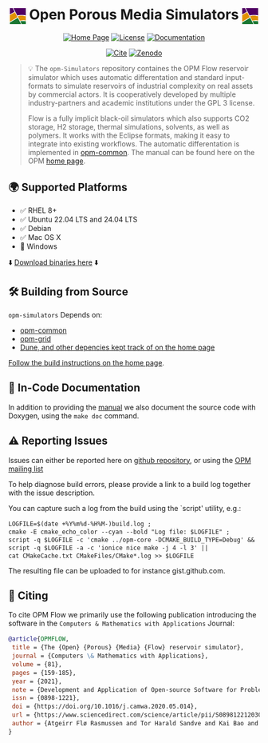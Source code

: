 <h1 align="center">
  <img src="doc/logo/opmlogo.png" alt="Logo" width="32" height="32" style="vertical-align: middle;"> 
  Open Porous Media Simulators 
  <img src="doc/logo/opmlogo.png" alt="Logo" width="32" height="32" style="vertical-align: middle;">
</h1>

<p align="center">
  <a href="https://opm-project.org/"><img src="https://img.shields.io/badge/Home_Page-opm--project.org-8888FF" alt="Home Page"></a>
  <a href="https://"><img src="https://img.shields.io/badge/License-GPL_V.3%2B-2ea44f" alt="License"></a>
  <a href="https://opm-project.org/?page_id=955"><img src="https://img.shields.io/badge/docs-manual-999999" alt="Documentation"></a>
</p>

<p align="center">
  <a href="https://doi.org/10.1016/j.camwa.2020.05.014"><img src="https://img.shields.io/badge/Cite-10.1016%2Fj.camwa.2020.05.014-FF9900" alt="Cite"></a>
  <a href="https://doi.org/10.5281/zenodo.12637570"><img src="https://img.shields.io/badge/Zenodo_src_backup-10.5281%2Fzenodo.12637570-ff2222" alt="Zenodo"></a>
</p>

> 💡 The `opm-Simulators` repository containes the OPM Flow reservoir simulator which uses automatic differentation and standard input-formats to simulate reservoirs of industrial complexity on real assets by commercial actors. It is cooperatively developed by multiple industry-partners and academic institutions under the GPL 3 license.
> 
> Flow is a fully implicit black-oil simulators which also supports CO2 storage, H2 storage, thermal simulations, solvents, as well as polymers. It works with the Eclipse formats, making it easy to integrate into existing workflows. The automatic differentation is implemented in [opm-common](https://github.com/OPM/opm-common). The manual can be found here on the OPM [home page](https://opm-project.org/?page_id=955).

🌍 Supported Platforms
---------
- ✅ RHEL 8+
- ✅ Ubuntu 22.04 LTS and 24.04 LTS
- ✅ Debian
- ✅ Mac OS X
- 🚫 Windows

⬇️ [Download binaries here](https://opm-project.org/?page_id=36) ⬇️


🛠️ Building from Source
------------

`opm-simulators` Depends on:
- [opm-common](https://github.com/OPM/opm-common)
- [opm-grid](https://github.com/OPM/opm-grid)
- [Dune, and other depencies kept track of on the home page](https://opm-project.org/?page_id=239)

[Follow the build instructions on the home page](http://opm-project.org/?page_id=36).


📖 In-Code Documentation
---------------------
In addition to providing the [manual](https://opm-project.org/?page_id=955) we also document the source code with Doxygen, using the `make doc` command.


⚠️ Reporting Issues
----------------

Issues can either be reported here on [github repository](https://github.com/OPM/opm-simulators/issues), or using the [OPM mailing list](https://opm-project.org/?page_id=358)

To help diagnose build errors, please provide a link to a build log together
with the issue description.

You can capture such a log from the build using the `script' utility, e.g.:

    LOGFILE=$(date +%Y%m%d-%H%M-)build.log ;
    cmake -E cmake_echo_color --cyan --bold "Log file: $LOGFILE" ;
    script -q $LOGFILE -c 'cmake ../opm-core -DCMAKE_BUILD_TYPE=Debug' &&
    script -q $LOGFILE -a -c 'ionice nice make -j 4 -l 3' ||
    cat CMakeCache.txt CMakeFiles/CMake*.log >> $LOGFILE

The resulting file can be uploaded to for instance gist.github.com.

📑 **Citing**
---------------------
To cite OPM Flow we primarily use the following publication introducing the software in the `Computers & Mathematics with Applications` Journal:
```bibtex
@article{OPMFLOW,
 title = {The {Open} {Porous} {Media} {Flow} reservoir simulator},
 journal = {Computers \& Mathematics with Applications},
 volume = {81},
 pages = {159-185},
 year = {2021},
 note = {Development and Application of Open-source Software for Problems with Numerical PDEs},
 issn = {0898-1221},
 doi = {https://doi.org/10.1016/j.camwa.2020.05.014},
 url = {https://www.sciencedirect.com/science/article/pii/S0898122120302182},
 author = {Atgeirr Flø Rasmussen and Tor Harald Sandve and Kai Bao and Andreas Lauser and Joakim Hove and Bård Skaflestad and Robert Klöfkorn and Markus Blatt and Alf Birger Rustad and Ove Sævareid and Knut-Andreas Lie and Andreas Thune}
}
